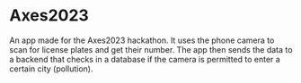 # Axes2023
An app made for the Axes2023 hackathon. It uses the phone camera to scan for license plates and get their number. The app then sends the data to a backend that checks in a database if the camera is permitted to enter a certain city (pollution).
